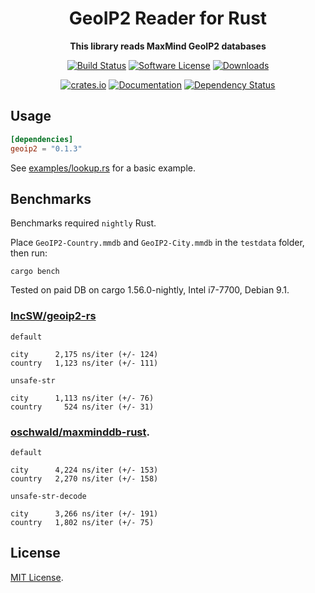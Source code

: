 <div align="center">
	<h1>GeoIP2 Reader for Rust</h1>
	<p>
		<strong>This library reads MaxMind GeoIP2 databases</strong>
	</p>

[![Build Status](https://github.com/cristalhq/base64/workflows/build/badge.svg)](https://github.com/IncSW/geoip2/actions)
[![Software License](https://img.shields.io/badge/license-MIT-brightgreen.svg)](LICENSE)
[![Downloads](https://img.shields.io/crates/d/geoip2.svg)](https://crates.io/crates/geoip2)

[![crates.io](https://img.shields.io/crates/v/geoip2?label=latest)](https://crates.io/crates/geoip2)
[![Documentation](https://docs.rs/geoip2/badge.svg?version=0.1.3)](https://docs.rs/geoip2/0.1.3)
[![Dependency Status](https://deps.rs/crate/geoip2/0.1.3/status.svg)](https://deps.rs/crate/geoip2/0.1.3)


</div>

## Usage

```toml
[dependencies]
geoip2 = "0.1.3"
```

See [examples/lookup.rs](examples/lookup.rs) for a basic example.

## Benchmarks

Benchmarks required `nightly` Rust.

Place `GeoIP2-Country.mmdb` and `GeoIP2-City.mmdb` in the `testdata` folder, then run:
```
cargo bench
```

Tested on paid DB on cargo 1.56.0-nightly, Intel i7-7700, Debian 9.1.

### [IncSW/geoip2-rs](https://github.com/IncSW/geoip2-rs)
`default`
```
city      2,175 ns/iter (+/- 124)
country   1,123 ns/iter (+/- 111)
```
`unsafe-str`
```
city      1,113 ns/iter (+/- 76)
country     524 ns/iter (+/- 31)
```

### [oschwald/maxminddb-rust](https://github.com/oschwald/maxminddb-rust).
`default`
```
city      4,224 ns/iter (+/- 153)
country   2,270 ns/iter (+/- 158)
```
`unsafe-str-decode`
```
city      3,266 ns/iter (+/- 191)
country   1,802 ns/iter (+/- 75)
```

## License

[MIT License](LICENSE).
